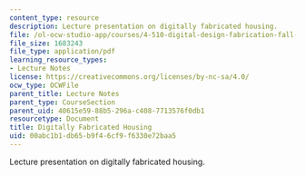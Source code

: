 ```yaml
---
content_type: resource
description: Lecture presentation on digitally fabricated housing.
file: /ol-ocw-studio-app/courses/4-510-digital-design-fabrication-fall-2008/00abc1b1db65b9f46cf9f6330e72baa5_lec8.pdf
file_size: 1683243
file_type: application/pdf
learning_resource_types:
- Lecture Notes
license: https://creativecommons.org/licenses/by-nc-sa/4.0/
ocw_type: OCWFile
parent_title: Lecture Notes
parent_type: CourseSection
parent_uid: 40615e59-88b5-296a-c408-7713576f0db1
resourcetype: Document
title: Digitally Fabricated Housing
uid: 00abc1b1-db65-b9f4-6cf9-f6330e72baa5
---
```

Lecture presentation on digitally fabricated housing.